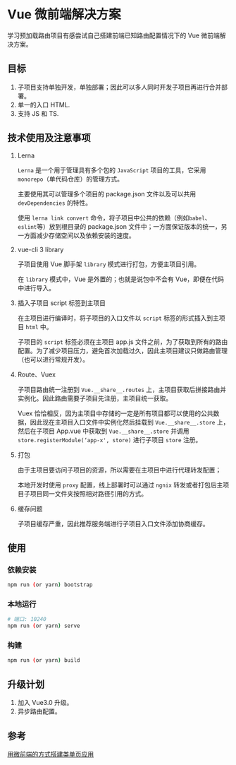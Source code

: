 # Vue 微前端解决方案

学习预加载路由项目有感尝试自己搭建前端已知路由配置情况下的 Vue 微前端解决方案。

## 目标

1. 子项目支持单独开发，单独部署；因此可以多人同时开发子项目再进行合并部署。
2. 单一的入口 HTML.
3. 支持 JS 和 TS.

## 技术使用及注意事项

1. Lerna

    `Lerna` 是一个用于管理具有多个包的 `JavaScript` 项目的工具，它采用 `monorepo`（单代码仓库）的管理方式。

    主要使用其可以管理多个项目的 package.json 文件以及可以共用 `devDependencies` 的特性。

    使用 `lerna link convert` 命令，将子项目中公共的依赖（例如`babel`、`eslint`等）放到根目录的 package.json 文件中；一方面保证版本的统一，另一方面减少存储空间以及依赖安装的速度。

2. vue-cli 3 library

    子项目使用 Vue 脚手架 `library` 模式进行打包，方便主项目引用。

    在 `library` 模式中，Vue 是外置的；也就是说包中不会有 Vue，即便在代码中进行导入。

3. 插入子项目 script 标签到主项目

    在主项目进行编译时，将子项目的入口文件以 `script` 标签的形式插入到主项目 `html` 中。

    子项目的 `script` 标签必须在主项目 app.js 文件之前，为了获取到所有的路由配置。为了减少项目压力，避免首次加载过久，因此主项目建议只做路由管理（也可以进行常规开发）。

4. Route、Vuex

    子项目路由统一注册到 `Vue.__share__.routes` 上，主项目获取后拼接路由并实例化。因此路由需要子项目先注册，主项目统一获取。

    Vuex 恰恰相反，因为主项目中存储的一定是所有项目都可以使用的公共数据，因此现在主项目入口文件中实例化然后挂载到 `Vue.__share__.store` 上，然后在子项目 App.vue 中获取到 `Vue.__share__.store` 并调用 `store.registerModule(‘app-x', store)` 进行子项目 `store` 注册。

5. 打包

    由于主项目要访问子项目的资源，所以需要在主项目中进行代理转发配置；

    本地开发时使用 `proxy` 配置，线上部署时可以通过 `ngnix` 转发或者打包后主项目子项目同一文件夹按照相对路径引用的方式。

6. 缓存问题

    子项目缓存严重，因此推荐服务端进行子项目入口文件添加协商缓存。

## 使用

### 依赖安装

```bash
npm run (or yarn) bootstrap
```

### 本地运行

```bash
# 端口: 10240
npm run (or yarn) serve
```

### 构建

```bash
npm run (or yarn) build
```

## 升级计划

1. 加入 Vue3.0 升级。
2. 异步路由配置。

## 参考

[用微前端的方式搭建类单页应用](https://tech.meituan.com/fe_tiny_spa.html)
